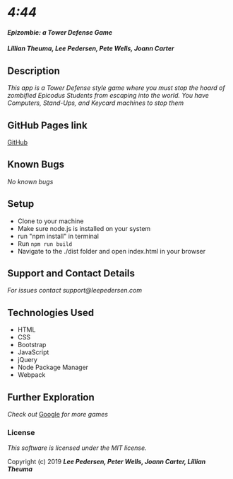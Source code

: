 # _4:44_
#### _Epizombie: a Tower Defense Game_

##### _Lillian Theuma, Lee Pedersen, Pete Wells, Joann Carter_

## Description

_This app is a Tower Defense style game where you must stop the hoard of zombified Epicodus Students from escaping into the world. You have Computers, Stand-Ups, and Keycard machines to stop them_

## GitHub Pages link

  [GitHub](https://lillianTheuma.github.io/towerDefense/ "GitHub Link")

## Known Bugs
_No known bugs_

## Setup

* Clone to your machine
* Make sure node.js is installed on your system
* run "npm install" in terminal
* Run `npm run build`
* Navigate to the ./dist folder and open index.html in your browser

## Support and Contact Details
_For issues contact support@leepedersen.com_

## Technologies Used
* HTML
* CSS
* Bootstrap
* JavaScript
* jQuery
* Node Package Manager
* Webpack

## Further Exploration
_Check out_ [Google][1] _for more games_

[1]: https://www.google.com/search?q=tower+defense+games&rlz=1C5CHFA_enUS878US878&oq=tower+defense+gam&aqs=chrome.0.0j69i57j0l4j69i60j69i61.6727j0j7&sourceid=chrome&ie=UTF-8

### License
*This software is licensed under the MIT license.*

Copyright (c) 2019 **_Lee Pedersen, Peter Wells, Joann Carter, Lillian Theuma_**
